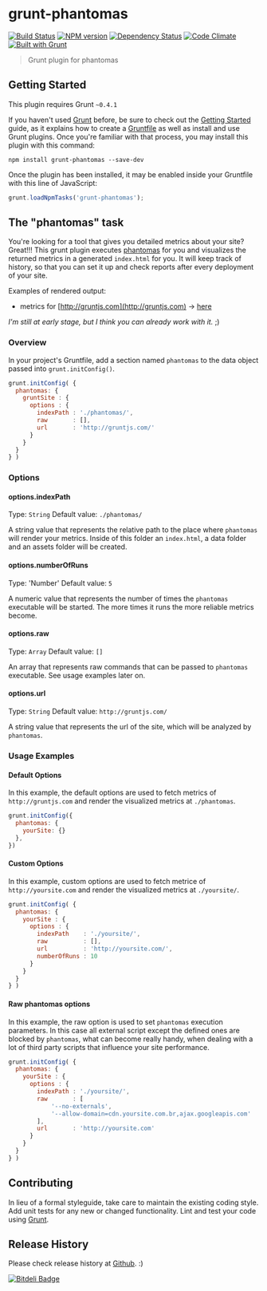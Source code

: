 # grunt-phantomas

[![Build Status](https://travis-ci.org/stefanjudis/grunt-phantomas.png?branch=master)](https://travis-ci.org/stefanjudis/grunt-phantomas) [![NPM version](https://badge.fury.io/js/grunt-phantomas.png)](http://badge.fury.io/js/grunt-phantomas) [![Dependency Status](https://gemnasium.com/stefanjudis/grunt-phantomas.png)](https://gemnasium.com/stefanjudis/grunt-phantomas) [![Code Climate](https://codeclimate.com/github/stefanjudis/grunt-phantomas.png)](https://codeclimate.com/github/stefanjudis/grunt-phantomas) [![Built with Grunt](https://cdn.gruntjs.com/builtwith.png)](http://gruntjs.com/)

> Grunt plugin for phantomas

## Getting Started
This plugin requires Grunt `~0.4.1`

If you haven't used [Grunt](http://gruntjs.com/) before, be sure to check out the [Getting Started](http://gruntjs.com/getting-started) guide, as it explains how to create a [Gruntfile](http://gruntjs.com/sample-gruntfile) as well as install and use Grunt plugins. Once you're familiar with that process, you may install this plugin with this command:

```shell
npm install grunt-phantomas --save-dev
```

Once the plugin has been installed, it may be enabled inside your Gruntfile with this line of JavaScript:

```js
grunt.loadNpmTasks('grunt-phantomas');
```

## The "phantomas" task
You're looking for a tool that gives you detailed metrics about your site? Great!!!
This grunt plugin executes [phantomas](https://github.com/macbre/phantomas) for you and visualizes the returned metrics in a generated `index.html` for you. It will keep track of history, so that you can set it up and check reports after every deployment of your site.

Examples of rendered output:
- metrics for [http://gruntjs.com](http://gruntjs.com) -> [here](http://stefanjudis.github.io/grunt-phantomas/)

*I'm still at early stage, but I think you can already work with it.* ;)

### Overview
In your project's Gruntfile, add a section named `phantomas` to the data object passed into `grunt.initConfig()`.

```js
grunt.initConfig( {
  phantomas: {    	
    gruntSite : {
      options : {
        indexPath : './phantomas/',
        raw       : [],
        url       : 'http://gruntjs.com/'
      }
    }
  }
} )
```

### Options

#### options.indexPath
Type: `String`
Default value: `./phantomas/`

A string value that represents the relative path to the place where `phantomas` will render your metrics. Inside of this folder an `index.html`, a data folder and an assets folder will be created.

#### options.numberOfRuns
Type: 'Number'
Default value: `5`

A numeric value that represents the number of times the `phantomas` executable will be started. The more times it runs the more reliable metrics become.

#### options.raw
Type: `Array`
Default value: `[]`

An array that represents raw commands that can be passed to `phantomas` executable. See usage examples later on.

#### options.url
Type: `String`
Default value: `http://gruntjs.com/`

A string value that represents the url of the site, which will be analyzed by `phantomas`.

### Usage Examples

#### Default Options
In this example, the default options are used to fetch metrics of `http://gruntjs.com` and render the visualized metrics at `./phantomas`.

```js
grunt.initConfig({
  phantomas: {
  	yourSite: {}
  },
})
```

#### Custom Options
In this example, custom options are used to fetch metrice of `http://yoursite.com` and render the visualized metrics at `./yoursite/`.

```js
grunt.initConfig( {
  phantomas: {    	
    yourSite : {
      options : {
        indexPath    : './yoursite/',
        raw          : [],
        url          : 'http://yoursite.com/',
        numberOfRuns : 10
      }
    }
  }
} )
```

#### Raw phantomas options
In this example, the raw option is used to set `phantomas` execution parameters. In this case all external script except the defined ones are blocked by `phantomas`, what can become really handy, when dealing with a lot of third party scripts that influence your site performance.
```js
grunt.initConfig( {
  phantomas: {    	
    yourSite : {
      options : {
        indexPath : './yoursite/',
        raw       : [
            '--no-externals',
            '--allow-domain=cdn.yoursite.com.br,ajax.googleapis.com'
        ],
        url       : 'http://yoursite.com'
      }
    }
  }
} )
```

## Contributing
In lieu of a formal styleguide, take care to maintain the existing coding style. Add unit tests for any new or changed functionality. Lint and test your code using [Grunt](http://gruntjs.com/).

## Release History
Please check release history at [Github](https://github.com/stefanjudis/grunt-phantomas/releases). :)


[![Bitdeli Badge](https://d2weczhvl823v0.cloudfront.net/stefanjudis/grunt-phantomas/trend.png)](https://bitdeli.com/free "Bitdeli Badge")

